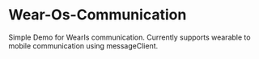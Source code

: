 # Wear-Os-Communication
Simple Demo for WearIs communication. Currently supports wearable to mobile communication using messageClient.

